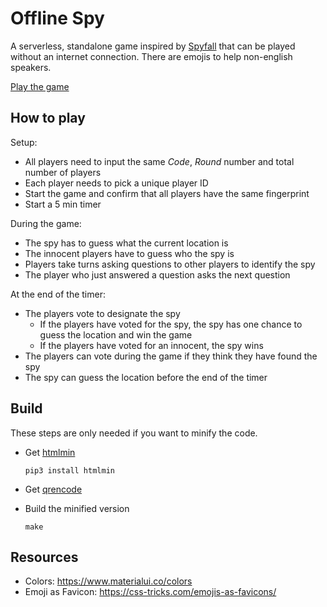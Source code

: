 # Offline Spy

A serverless, standalone game inspired by [Spyfall](https://hwint.ru/portfolio-item/spyfall/) that can be played without an internet connection.
There are emojis to help non-english speakers.

[Play the game](https://spy.verybadfrags.com)

## How to play

Setup:
* All players need to input the same *Code*, *Round* number and total number of players
* Each player needs to pick a unique player ID
* Start the game and confirm that all players have the same fingerprint
* Start a 5 min timer

During the game:
* The spy has to guess what the current location is
* The innocent players have to guess who the spy is
* Players take turns asking questions to other players to identify the spy
* The player who just answered a question asks the next question

At the end of the timer:
* The players vote to designate the spy
    * If the players have voted for the spy, the spy has one chance to guess the location and win the game
    * If the players have voted for an innocent, the spy wins
* The players can vote during the game if they think they have found the spy
* The spy can guess the location before the end of the timer

## Build

These steps are only needed if you want to minify the code.

* Get [htmlmin](https://pypi.org/project/htmlmin/)
    ```shell
    pip3 install htmlmin
    ```

* Get [qrencode](https://fukuchi.org/works/qrencode/index.html.en)

* Build the minified version
    ```shell
    make
    ```

## Resources

* Colors: https://www.materialui.co/colors
* Emoji as Favicon: https://css-tricks.com/emojis-as-favicons/
